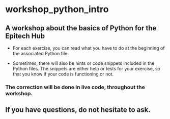 # workshop_python_intro
## A workshop about the basics of Python for the Epitech Hub

* For each exercise, you can read what you have to do at the beginning of the associated Python file.

* Sometimes, there will also be hints or code snippets included in the Python files.
  The snippets are either help or tests for your exercise, so that you know if your code is functioning or not.

### The correction will be done in live code, throughout the workshop.

## If you have questions, do not hesitate to ask.